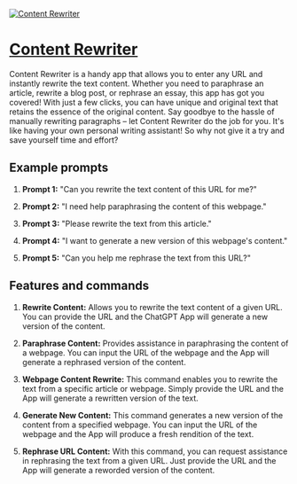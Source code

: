 [![Content Rewriter](https://files.oaiusercontent.com/file-3OSqx0MdrzjQIEfPMIZ26KJe?se=2123-10-14T07%3A07%3A27Z&sp=r&sv=2021-08-06&sr=b&rscc=max-age%3D31536000%2C%20immutable&rscd=attachment%3B%20filename%3Dicon.png&sig=%2Bpl9ufkh2ivOPz0eEAzRyJGMyRodYv8MRls2vTGpwnU%3D)](https://chat.openai.com/g/g-lUygohS2m-content-rewriter)

# [Content Rewriter](https://chat.openai.com/g/g-lUygohS2m-content-rewriter)

Content Rewriter is a handy app that allows you to enter any URL and instantly rewrite the text content. Whether you need to paraphrase an article, rewrite a blog post, or rephrase an essay, this app has got you covered! With just a few clicks, you can have unique and original text that retains the essence of the original content. Say goodbye to the hassle of manually rewriting paragraphs – let Content Rewriter do the job for you. It's like having your own personal writing assistant! So why not give it a try and save yourself time and effort?

## Example prompts

1. **Prompt 1:** "Can you rewrite the text content of this URL for me?"

2. **Prompt 2:** "I need help paraphrasing the content of this webpage."

3. **Prompt 3:** "Please rewrite the text from this article."

4. **Prompt 4:** "I want to generate a new version of this webpage's content."

5. **Prompt 5:** "Can you help me rephrase the text from this URL?"

## Features and commands

1. **Rewrite Content:** Allows you to rewrite the text content of a given URL. You can provide the URL and the ChatGPT App will generate a new version of the content.

2. **Paraphrase Content:** Provides assistance in paraphrasing the content of a webpage. You can input the URL of the webpage and the App will generate a rephrased version of the content.

3. **Webpage Content Rewrite:** This command enables you to rewrite the text from a specific article or webpage. Simply provide the URL and the App will generate a rewritten version of the text.

4. **Generate New Content:** This command generates a new version of the content from a specified webpage. You can input the URL of the webpage and the App will produce a fresh rendition of the text.

5. **Rephrase URL Content:** With this command, you can request assistance in rephrasing the text from a given URL. Just provide the URL and the App will generate a reworded version of the content.